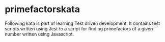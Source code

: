 # primefactorskata

Following kata is part of learning Test driven development.
It contains test scripts written using Jest to a script for finding primefactors of a given number written using Javascript.
